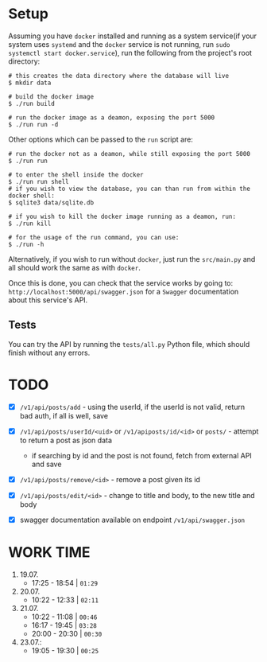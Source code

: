 # Setup
Assuming you have `docker` installed and running as a system service(if your system uses `systemd` and the `docker` service is not running, run `sudo systemctl start docker.service`), run the following from the project's root directory:
```
# this creates the data directory where the database will live
$ mkdir data

# build the docker image
$ ./run build

# run the docker image as a deamon, exposing the port 5000
$ ./run run -d
```

Other options which can be passed to the `run` script are:
```
# run the docker not as a deamon, while still exposing the port 5000
$ ./run run

# to enter the shell inside the docker
$ ./run run shell
# if you wish to view the database, you can than run from within the docker shell:
$ sqlite3 data/sqlite.db

# if you wish to kill the docker image running as a deamon, run:
$ ./run kill

# for the usage of the run command, you can use:
$ ./run -h 
```

Alternatively, if you wish to run without `docker`, just run the `src/main.py` and all should work the same as with `docker`.

Once this is done, you can check that the service works by going to: `http://localhost:5000/api/swagger.json` for a `Swagger` documentation about this service's API.

## Tests
You can try the API by running the `tests/all.py` Python file, which should finish without any errors.

# TODO
- [x] `/v1/api/posts/add` - using the userId, if the userId is not valid, return bad auth, if all is well, save
- [x] `/v1/api/posts/userId/<uid>` or `/v1/apiposts/id/<id>` or `posts/` - attempt to return a post as json data
    - if searching by id and the post is not found, fetch from external API and save
- [x] `/v1/api/posts/remove/<id>` - remove a post given its id
- [x] `/v1/api/posts/edit/<id>` - change to title and body, to the new title and body
- [x] swagger documentation available on endpoint `/v1/api/swagger.json`


# WORK TIME
1. 19.07.
    - 17:25 - 18:54 | `01:29`
2. 20.07.
    - 10:22 - 12:33 | `02:11`
3. 21.07.
    - 10:22 - 11:08 | `00:46`
    - 16:17 - 19:45 | `03:28`
    - 20:00 - 20:30 | `00:30`
4. 23.07.:
    - 19:05 - 19:30 | `00:25`

